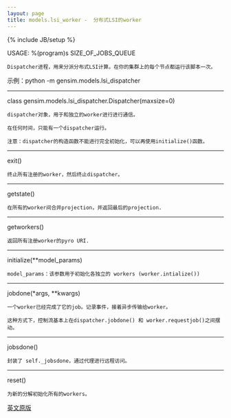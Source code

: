 ```yaml
---
layout: page
title: models.lsi_worker -  分布式LSI的worker
---
```

{% include JB/setup %}

USAGE: %(program)s SIZE_OF_JOBS_QUEUE

    Dispatcher进程，用来分派分布式LSI计算。在你的集群上的每个节点都运行该脚本一次。

示例：python -m gensim.models.lsi_dispatcher

--------------------------------------------------------------

class gensim.models.lsi_dispatcher.Dispatcher(maxsize=0)

    dispatcher对象，用于和独立的worker进行进行通信。

    在任何时间，只能有一个dispatcher运行。

    注意：dispatcher的构造函数不能进行完全初始化，可以再使用initialize()函数。

--------------------------------------------------------------

exit()
    
    终止所有注册的worker，然后终止dispatcher。

--------------------------------------------------------------

getstate()

    在所有的worker间合并projection，并返回最后的projection.
    
--------------------------------------------------------------

getworkers()

    返回所有注册worker的pyro URI.

--------------------------------------------------------------

initialize(**model_params)

    model_params：该参数用于初始化各独立的 workers (worker.intialize())

--------------------------------------------------------------

jobdone(*args, **kwargs)

    一个worker已经完成了它的job。记录事件，接着异步传输给worker。

    这种方式下，控制流基本上在dispatcher.jobdone() 和 worker.requestjob()之间摆动。

--------------------------------------------------------------

jobsdone()

    封装了 self._jobsdone，通过代理进行远程访问。

--------------------------------------------------------------
reset()
    
    为新的分解初始化所有的workers。


[英文原版](http://radimrehurek.com/gensim/models/lsi_dispatcher.html)




